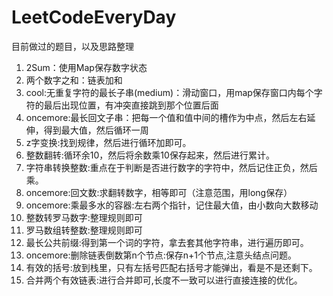 # LeetCodeEveryDay
目前做过的题目，以及思路整理

1. 2Sum：使用Map保存数字状态
2. 两个数字之和：链表加和
3. cool:无重复字符的最长子串(medium)：滑动窗口，用map保存窗口内每个字符的最后出现位置，有冲突直接跳到那个位置后面
5. oncemore:最长回文子串：把每一个值和值中间的槽作为中点，然后左右延伸，得到最大值，然后循环一周
6. z字变换:找到规律，然后进行循环加即可。
7. 整数翻转:循环余10，然后将余数乘10保存起来，然后进行累计。
8. 字符串转换整数:重点在于判断是否进行数字的字符中，然后记住正负，然后乘。
9. oncemore:回文数:求翻转数字，相等即可（注意范围，用long保存）
11. oncemore:乘最多水的容器:左右两个指针，记住最大值，由小数向大数移动
12. 整数转罗马数字:整理规则即可
13. 罗马数组转整数:整理规则即可
14. 最长公共前缀:得到第一个词的字符，拿去套其他字符串，进行遍历即可。
19. oncemore:删除链表倒数第n个节点:保存n+1个节点,注意头结点问题。
20. 有效的括号:放到栈里，只有左括号匹配右括号才能弹出，看是不是还剩下。
21. 合并两个有效链表:进行合并即可,长度不一致可以进行直接连接的优化。
